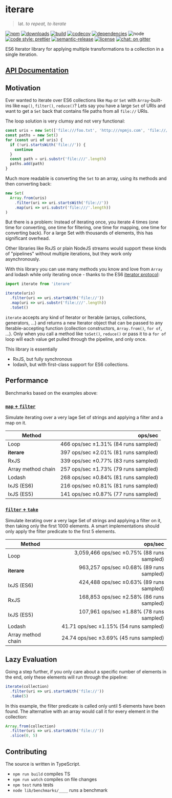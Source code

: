 # iterare

> lat. _to repeat, to iterate_

[![npm](https://img.shields.io/npm/v/iterare.svg)](https://www.npmjs.com/package/iterare)
[![downloads](https://img.shields.io/npm/dt/iterare.svg)](https://www.npmjs.com/package/iterare)
[![build](https://travis-ci.org/felixfbecker/iterare.svg?branch=master)](https://travis-ci.org/felixfbecker/iterare)
[![codecov](https://codecov.io/gh/felixfbecker/iterare/branch/master/graph/badge.svg)](https://codecov.io/gh/felixfbecker/iterare)
[![dependencies](https://david-dm.org/felixfbecker/iterare/status.svg)](https://david-dm.org/felixfbecker/iterare)
![node](http://img.shields.io/node/v/iterare.svg)
[![code style: prettier](https://img.shields.io/badge/code_style-prettier-ff69b4.svg)](https://github.com/prettier/prettier)
[![semantic-release](https://img.shields.io/badge/%20%20%F0%9F%93%A6%F0%9F%9A%80-semantic--release-e10079.svg)](https://github.com/semantic-release/semantic-release)
[![license](https://img.shields.io/npm/l/iterare.svg)](https://github.com/felixfbecker/iterare/blob/master/LICENSE.txt)
[![chat: on gitter](https://badges.gitter.im/felixfbecker/iterare.svg)](https://gitter.im/felixfbecker/iterare?utm_source=badge&utm_medium=badge&utm_campaign=pr-badge)

ES6 Iterator library for applying multiple transformations to a collection in a single iteration.

## [API Documentation](http://iterare.surge.sh/)

## Motivation

Ever wanted to iterate over ES6 collections like `Map` or `Set` with `Array`-built-ins like `map()`, `filter()`, `reduce()`?
Lets say you have a large `Set` of URIs and want to get a `Set` back that contains file paths from all `file://` URIs.

The loop solution is very clumsy and not very functional:

```javascript
const uris = new Set(['file:///foo.txt', 'http:///npmjs.com', 'file:///bar/baz.txt'])
const paths = new Set()
for (const uri of uris) {
  if (!uri.startsWith('file://')) {
    continue
  }
  const path = uri.substr('file:///'.length)
  paths.add(path)
}
```

Much more readable is converting the `Set` to an array, using its methods and then converting back:

```javascript
new Set(
  Array.from(uris)
    .filter(uri => uri.startsWith('file://'))
    .map(uri => uri.substr('file:///'.length))
)
```

But there is a problem: Instead of iterating once, you iterate 4 times (one time for converting, one time for filtering, one time for mapping, one time for converting back).
For a large Set with thousands of elements, this has significant overhead.

Other libraries like RxJS or plain NodeJS streams would support these kinds of "pipelines" without multiple iterations, but they work only asynchronously.

With this library you can use many methods you know and love from `Array` and lodash while only iterating once - thanks to the ES6 [iterator protocol](https://developer.mozilla.org/en-US/docs/Web/JavaScript/Reference/Iteration_protocols):

```javascript
import iterate from 'iterare'

iterate(uris)
  .filter(uri => uri.startsWith('file://'))
  .map(uri => uri.substr('file:///'.length))
  .toSet()
```

`iterate` accepts any kind of Iterator or Iterable (arrays, collections, generators, ...) and returns a new Iterator object that can be passed to any Iterable-accepting function (collection constructors, `Array.from()`, `for of`, ...).
Only when you call a method like `toSet()`, `reduce()` or pass it to a `for of` loop will each value get pulled through the pipeline, and only once.

This library is essentially

- RxJS, but fully synchronous
- lodash, but with first-class support for ES6 collections.

## Performance

Benchmarks based on the examples above:

### [`map` + `filter`](https://github.com/felixfbecker/iterare/blob/master/src/benchmarks/map_filter_set.ts)

Simulate iterating over a very lage Set of strings and applying a filter and a map on it.

| Method             |                              ops/sec |
| ------------------ | -----------------------------------: |
| Loop               | 466 ops/sec ±1.31% (84 runs sampled) |
| **iterare**        | 397 ops/sec ±2.01% (81 runs sampled) |
| RxJS               | 339 ops/sec ±0.77% (83 runs sampled) |
| Array method chain | 257 ops/sec ±1.73% (79 runs sampled) |
| Lodash             | 268 ops/sec ±0.84% (81 runs sampled) |
| IxJS (ES6)         | 216 ops/sec ±0.81% (81 runs sampled) |
| IxJS (ES5)         | 141 ops/sec ±0.87% (77 runs sampled) |

### [`filter` + `take`](https://github.com/felixfbecker/iterare/blob/master/src/benchmarks/filter_take_set.ts)

Simulate iterating over a very lage Set of strings and applying a filter on it, then taking only the first 1000 elements.
A smart implementations should only apply the filter predicate to the first 5 elements.

| Method             |                                    ops/sec |
| ------------------ | -----------------------------------------: |
| Loop               | 3,059,466 ops/sec ±0.75% (88 runs sampled) |
| **iterare**        |   963,257 ops/sec ±0.68% (89 runs sampled) |
| IxJS (ES6)         |   424,488 ops/sec ±0.63% (89 runs sampled) |
| RxJS               |   168,853 ops/sec ±2.58% (86 runs sampled) |
| IxJS (ES5)         |   107,961 ops/sec ±1.88% (78 runs sampled) |
| Lodash             |     41.71 ops/sec ±1.15% (54 runs sampled) |
| Array method chain |     24.74 ops/sec ±3.69% (45 runs sampled) |

## Lazy Evaluation

Going a step further, if you only care about a specific number of elements in the end, only these elements will run through the pipeline:

```javascript
iterate(collection)
  .filter(uri => uri.startsWith('file://'))
  .take(5)
```

In this example, the filter predicate is called only until 5 elements have been found.
The alternative with an array would call it for every element in the collection:

```javascript
Array.from(collection)
  .filter(uri => uri.startsWith('file://'))
  .slice(0, 5)
```

## Contributing

The source is written in TypeScript.

- `npm run build` compiles TS
- `npm run watch` compiles on file changes
- `npm test` runs tests
- `node lib/benchmarks/____` runs a benchmark
